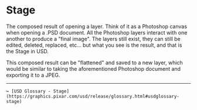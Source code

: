 # Stage

The composed result of opening a layer. Think of it as a Photoshop canvas when opening a .PSD document. All the Photoshop layers interact with one another to produce a "final image". The layers still exist, they can still be edited, deleted, replaced, etc... but what you see is the result, and that is the Stage in USD.

This composed result can be "flattened" and saved to a new layer, which would be similar to taking the aforementioned Photoshop document and exporting it to a JPEG.

---

```admonish note title=""
↪ [USD Glossary - Stage](https://graphics.pixar.com/usd/release/glossary.html#usdglossary-stage)
```